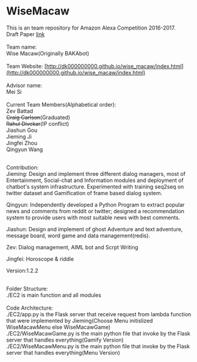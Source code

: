 # WiseMacaw
This is an team repository for Amazon Alexa Competition 2016-2017.<br />
Draft Paper [link](http://dk000000000.github.io/wise_macaw/pdf/Two-Layered%20Dialogue%20Framework%20to%20Experiment%20with%20Games%20and%20Gamification.pdf)
<br />
<br />
Team name:<br />
Wise Macaw(Originally BAKAbot)<br />
<br />
Team Website: [http://dk000000000.github.io/wise_macaw/index.html](http://dk000000000.github.io/wise_macaw/index.html)<br />
<br />
Advisor name:<br />
Mei Si<br />
<br />
Current Team Members(Alphabetical order):<br />
Zev Battad<br />
~~Craig Carlson~~(Graduated)<br />
~~Rahul Divekar~~(IP conflict)<br />
Jiashun Gou<br />
Jieming Ji<br />
Jingfei Zhou<br />
Qingyun Wang<br />
<br />

Contribution:<br />
Jieming:
Design and implement three different dialog managers, most of Entertainment, Social-chat and Information modules and deployment of chatbot's system infrastructure. Experimented with training seq2seq on twitter dataset and Gamification of frame based dialog system.

Qingyun:
Independently developed a Python Program to extract popular news and comments from reddit or twitter; designed a recommendation system to provide users with most suitable news with best comments.

Jiashun:
Design and implement of ghost Adventure and text adventure, message board, word game and data management(redis).

Zev:
Dialog management, AIML bot and Scrpt Writing

Jingfei:
Horoscope & riddle


Version:1.2.2<br />

<br />
Folder Structure:<br />
./EC2 is main function and all modules<br />
<br />
Code Architecture:<br />
./EC2/app.py is the Flask server that receive request from lambda function that were implemented by Jieming(Choose Menu initislized WiseMacawMenu else WiseMacawGame)<br />
./EC2/WiseMacawGame.py is the main python file that invoke by the Flask server that handles everything(Gamify Version)<br />
./EC2/WiseMacawMenu.py is the main python file that invoke by the Flask server that handles everything(Menu Version)<br />
